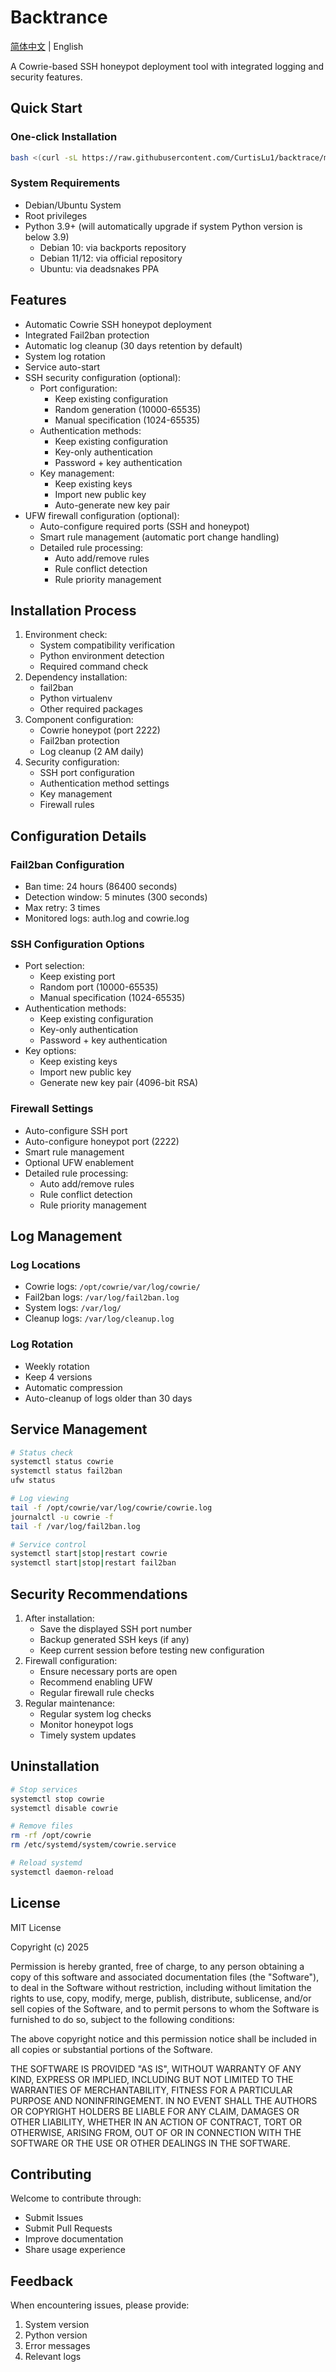 # Backtrance

[简体中文](./README.md) | English

A Cowrie-based SSH honeypot deployment tool with integrated logging and security features.

## Quick Start

### One-click Installation

```bash
bash <(curl -sL https://raw.githubusercontent.com/CurtisLu1/backtrace/main/install.sh)
```

### System Requirements

- Debian/Ubuntu System
- Root privileges
- Python 3.9+ (will automatically upgrade if system Python version is below 3.9)
  - Debian 10: via backports repository
  - Debian 11/12: via official repository
  - Ubuntu: via deadsnakes PPA

## Features

- Automatic Cowrie SSH honeypot deployment
- Integrated Fail2ban protection
- Automatic log cleanup (30 days retention by default)
- System log rotation
- Service auto-start
- SSH security configuration (optional):
  - Port configuration:
    - Keep existing configuration
    - Random generation (10000-65535)
    - Manual specification (1024-65535)
  - Authentication methods:
    - Keep existing configuration
    - Key-only authentication
    - Password + key authentication
  - Key management:
    - Keep existing keys
    - Import new public key
    - Auto-generate new key pair
- UFW firewall configuration (optional):
  - Auto-configure required ports (SSH and honeypot)
  - Smart rule management (automatic port change handling)
  - Detailed rule processing:
    - Auto add/remove rules
    - Rule conflict detection
    - Rule priority management

## Installation Process

1. Environment check:
   - System compatibility verification
   - Python environment detection
   - Required command check
2. Dependency installation:
   - fail2ban
   - Python virtualenv
   - Other required packages
3. Component configuration:
   - Cowrie honeypot (port 2222)
   - Fail2ban protection
   - Log cleanup (2 AM daily)
4. Security configuration:
   - SSH port configuration
   - Authentication method settings
   - Key management
   - Firewall rules

## Configuration Details

### Fail2ban Configuration
- Ban time: 24 hours (86400 seconds)
- Detection window: 5 minutes (300 seconds)
- Max retry: 3 times
- Monitored logs: auth.log and cowrie.log

### SSH Configuration Options
- Port selection:
  - Keep existing port
  - Random port (10000-65535)
  - Manual specification (1024-65535)
- Authentication methods:
  - Keep existing configuration
  - Key-only authentication
  - Password + key authentication
- Key options:
  - Keep existing keys
  - Import new public key
  - Generate new key pair (4096-bit RSA)

### Firewall Settings
- Auto-configure SSH port
- Auto-configure honeypot port (2222)
- Smart rule management
- Optional UFW enablement
- Detailed rule processing:
  - Auto add/remove rules
  - Rule conflict detection
  - Rule priority management

## Log Management

### Log Locations
- Cowrie logs: `/opt/cowrie/var/log/cowrie/`
- Fail2ban logs: `/var/log/fail2ban.log`
- System logs: `/var/log/`
- Cleanup logs: `/var/log/cleanup.log`

### Log Rotation
- Weekly rotation
- Keep 4 versions
- Automatic compression
- Auto-cleanup of logs older than 30 days

## Service Management

```bash
# Status check
systemctl status cowrie
systemctl status fail2ban
ufw status

# Log viewing
tail -f /opt/cowrie/var/log/cowrie/cowrie.log
journalctl -u cowrie -f
tail -f /var/log/fail2ban.log

# Service control
systemctl start|stop|restart cowrie
systemctl start|stop|restart fail2ban
```

## Security Recommendations

1. After installation:
   - Save the displayed SSH port number
   - Backup generated SSH keys (if any)
   - Keep current session before testing new configuration
2. Firewall configuration:
   - Ensure necessary ports are open
   - Recommend enabling UFW
   - Regular firewall rule checks
3. Regular maintenance:
   - Regular system log checks
   - Monitor honeypot logs
   - Timely system updates

## Uninstallation

```bash
# Stop services
systemctl stop cowrie
systemctl disable cowrie

# Remove files
rm -rf /opt/cowrie
rm /etc/systemd/system/cowrie.service

# Reload systemd
systemctl daemon-reload
```

## License

MIT License

Copyright (c) 2025

Permission is hereby granted, free of charge, to any person obtaining a copy
of this software and associated documentation files (the "Software"), to deal
in the Software without restriction, including without limitation the rights
to use, copy, modify, merge, publish, distribute, sublicense, and/or sell
copies of the Software, and to permit persons to whom the Software is
furnished to do so, subject to the following conditions:

The above copyright notice and this permission notice shall be included in all
copies or substantial portions of the Software.

THE SOFTWARE IS PROVIDED "AS IS", WITHOUT WARRANTY OF ANY KIND, EXPRESS OR
IMPLIED, INCLUDING BUT NOT LIMITED TO THE WARRANTIES OF MERCHANTABILITY,
FITNESS FOR A PARTICULAR PURPOSE AND NONINFRINGEMENT. IN NO EVENT SHALL THE
AUTHORS OR COPYRIGHT HOLDERS BE LIABLE FOR ANY CLAIM, DAMAGES OR OTHER
LIABILITY, WHETHER IN AN ACTION OF CONTRACT, TORT OR OTHERWISE, ARISING FROM,
OUT OF OR IN CONNECTION WITH THE SOFTWARE OR THE USE OR OTHER DEALINGS IN THE
SOFTWARE.

## Contributing

Welcome to contribute through:
- Submit Issues
- Submit Pull Requests
- Improve documentation
- Share usage experience

## Feedback

When encountering issues, please provide:
1. System version
2. Python version
3. Error messages
4. Relevant logs
